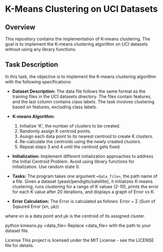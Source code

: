 # K-Means Clustering on UCI Datasets

## Overview

This repository contains the implementation of K-means clustering. The goal is to implement the K-means clustering algorithm on UCI datasets without using any library functions.

## Task Description

In this task, the objective is to implement the K-means clustering algorithm with the following specifications:

- **Dataset Description:** The data file follows the same format as the training files in the UCI datasets directory. The files contain features, and the last column contains class labels. The task involves clustering based on features, excluding class labels.

- **K-means Algorithm:**
  1. Initialize 'K', the number of clusters to be created.
  2. Randomly assign K centroid points.
  3. Assign each data point to its nearest centroid to create K clusters.
  4. Re-calculate the centroids using the newly created clusters.
  5. Repeat steps 3 and 4 until the centroid gets fixed.

- **Initialization:** Implement different initialization approaches to address the Initial Centroid Problem. Avoid using library functions for initialization. Use random state 0.

- **Tasks:** The program takes one argument `<data_file>`, the path name of a file. Given a dataset (yeast/pendigits/satellite), it initializes K-means clustering, runs clustering for a range of K values (2-10), prints the error for each K value after 20 iterations, and displays a graph of Error vs K.

- **Error Calculation:**
  The Error is calculated as follows:
Error = Σ (Sum of Sqaured Error (xn, μk))

where xn is a data point and μk is the centroid of its assigned cluster.

python kmeans.py <data_file>
Replace <data_file> with the path to your dataset file.

License
This project is licensed under the MIT License - see the LICENSE file for details.
